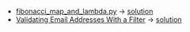  - [fibonacci_map_and_lambda.py](https://www.hackerrank.com/challenges/map-and-lambda-expression) -> [solution](https://github.com/yourhostel/hw_devops/blob/main/python/hackerrank/%20fibonacci_map_and_lambda.py)
 - [Validating Email Addresses With a Filter](https://www.hackerrank.com/challenges/validate-list-of-email-address-with-filter) -> [solution](https://github.com/yourhostel/hw_devops/blob/main/python/hackerrank/email_validation.py)
 